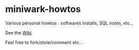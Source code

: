 miniwark-howtos
===============

Various personal howtos : softwares installs, SQL notes, etc...

See the [Wiki](https://github.com/miniwark/miniwark-howtos/wiki).


Feel free to fork/stole/comment etc...